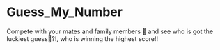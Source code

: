 # Guess_My_Number
Compete with your mates and family members 💪 and see who is got the luckiest guess🤯?!, who is winning the highest score!!
